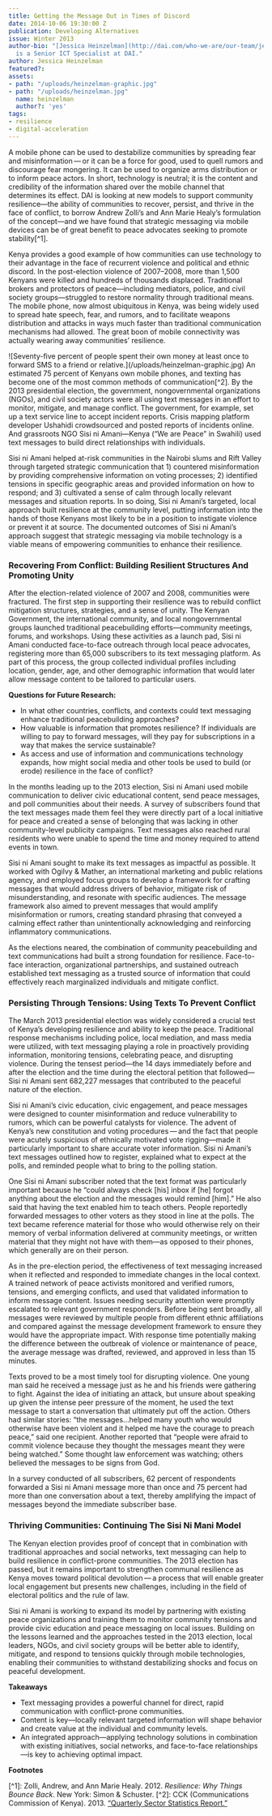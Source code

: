 ```yaml
---
title: Getting the Message Out in Times of Discord
date: 2014-10-06 19:30:00 Z
publication: Developing Alternatives
issue: Winter 2013
author-bio: "[Jessica Heinzelman](http://dai.com/who-we-are/our-team/jessica-heinzelman)
  is a Senior ICT Specialist at DAI."
author: Jessica Heinzelman
featured?: 
assets:
- path: "/uploads/heinzelman-graphic.jpg"
- path: "/uploads/heinzelman.jpg"
  name: heinzelman
  author?: 'yes'
tags:
- resilience
- digital-acceleration
---
```


A mobile phone can be used to destabilize communities by spreading fear and misinformation — or it can be a force for good, used to quell rumors and discourage fear mongering. It can be used to organize arms distribution or to inform peace actors. In short, technology is neutral; it is the content and credibility of the information shared over the mobile channel that determines its effect. DAI is looking at new models to support community resilience—the ability of communities to recover, persist, and thrive in the face of conflict, to borrow Andrew Zolli’s and Ann Marie Healy’s formulation of the concept—and we have found that strategic messaging via mobile devices can be of great benefit to peace advocates seeking to promote stability[^1].
  


<p>Kenya provides a good example of how communities can use technology to their advantage in the face of recurrent violence and political and ethnic discord. In the post-election violence of 2007–2008, more than 1,500 Kenyans were killed and hundreds of thousands displaced. Traditional brokers and protectors of peace—including mediators, police, and civil society groups—struggled to restore normality through traditional means. The mobile phone, now almost ubiquitous in Kenya, was being widely used to spread hate speech, fear, and rumors, and to facilitate weapons distribution and attacks in ways much faster than traditional communication mechanisms had allowed. The great boon of mobile connectivity was actually wearing away communities’ resilience.</p>
![Seventy-five percent of people spent their own money at least once to forward SMS to a friend or relative.](/uploads/heinzelman-graphic.jpg) 
An estimated 75 percent of Kenyans own mobile phones, and texting has become one of the most common methods of communication[^2]. By the 2013 presidential election, the government, nongovernmental organizations (NGOs), and civil society actors were all using text messages in an effort to monitor, mitigate, and manage conflict. The government, for example, set up a text service line to accept incident reports. Crisis mapping platform developer Ushahidi crowdsourced and posted reports of incidents online. And grassroots NGO Sisi ni Amani—Kenya (“We are Peace” in Swahili) used text messages to build direct relationships with individuals.

<p>Sisi ni Amani helped at-risk communities in the Nairobi slums and Rift Valley through targeted strategic communication that 1) countered misinformation by providing comprehensive information on voting processes; 2) identified tensions in specific geographic areas and provided information on how to respond; and 3) cultivated a sense of calm through locally relevant messages and situation reports. In so doing, Sisi ni Amani’s targeted, local approach built resilience at the community level, putting information into the hands of those Kenyans most likely to be in a position to instigate violence or prevent it at source. The documented outcomes of Sisi ni Amani’s approach suggest that strategic messaging via mobile technology is a viable means of empowering communities to enhance their resilience.</p>
<h3>Recovering From Conflict: Building Resilient Structures And Promoting Unity</h3>
<p>After the election-related violence of 2007 and 2008, communities were fractured. The first step in supporting their resilience was to rebuild conflict mitigation structures, strategies, and a sense of unity. The Kenyan Government, the international community, and local nongovernmental groups launched traditional peacebuilding efforts—community meetings, forums, and workshops. Using these activities as a launch pad, Sisi ni Amani conducted face-to-face outreach through local peace advocates, registering more than 65,000 subscribers to its text messaging platform. As part of this process, the group collected individual profiles including location, gender, age, and other demographic information that would later allow message content to be tailored to particular users.</p>
<aside>
  <p><strong>Questions for Future Research:</strong></p>
  <ul>
    <li>In what other countries, conflicts, and contexts could text messaging enhance traditional peacebuilding approaches?</li>
    <li>How valuable is information that promotes resilience? If individuals are willing to pay to forward messages, will they pay for subscriptions in a way that makes the service sustainable?</li>
    <li>As access and use of information and communications technology expands, how might social media and other tools be used to build (or erode) resilience in the face of conflict?</li>
  </ul>
</aside>
<p>In the months leading up to the 2013 election, Sisi ni Amani used mobile communication to deliver civic educational content, send peace messages, and poll communities about their needs. A survey of subscribers found that the text messages made them feel they were directly part of a local initiative for peace and created a sense of belonging that was lacking in other community-level publicity campaigns. Text messages also reached rural residents who were unable to spend the time and money required to attend events in town.</p>
<p>Sisi ni Amani sought to make its text messages as impactful as possible. It worked with Ogilvy & Mather, an international marketing and public relations agency, and employed focus groups to develop a framework for crafting messages that would address drivers of behavior, mitigate risk of misunderstanding, and resonate with specific audiences. The message framework also aimed to prevent messages that would amplify misinformation or rumors, creating standard phrasing that conveyed a calming effect rather than unintentionally acknowledging and reinforcing inflammatory communications.</p>
<p>As the elections neared, the combination of community peacebuilding and text communications had built a strong foundation for resilience. Face-to-face interaction, organizational partnerships, and sustained outreach established text messaging as a trusted source of information that could effectively reach marginalized individuals and mitigate conflict.</p>
<h3>Persisting Through Tensions: Using Texts To Prevent Conflict</h3>
<p>The March 2013 presidential election was widely considered a crucial test of Kenya’s developing resilience and ability to keep the peace. Traditional response mechanisms including police, local mediation, and mass media were utilized, with text messaging playing a role in proactively providing information, monitoring tensions, celebrating peace, and disrupting violence. During the tensest period—the 14 days immediately before and after the election and the time during the electoral petition that followed—Sisi ni Amani sent 682,227 messages that contributed to the peaceful nature of the election.</p>
<p>Sisi ni Amani’s civic education, civic engagement, and peace messages were designed to counter misinformation and reduce vulnerability to rumors, which can be powerful catalysts for violence. The advent of Kenya’s new constitution and voting procedures — and the fact that people were acutely suspicious of ethnically motivated vote rigging—made it particularly important to share accurate voter information. Sisi ni Amani’s text messages outlined how to register, explained what to expect at the polls, and reminded people what to bring to the polling station.</p>
<p>One Sisi ni Amani subscriber noted that the text format was particularly important because he “could always check [his] inbox if [he] forgot anything about the election and the messages would remind [him].” He also said that having the text enabled him to teach others. People reportedly forwarded messages to other voters as they stood in line at the polls. The text became reference material for those who would otherwise rely on their memory of verbal information delivered at community meetings, or written material that they might not have with them—as opposed to their phones, which generally are on their person.</p>
<p>As in the pre-election period, the effectiveness of text messaging increased when it reflected and responded to immediate changes in the local context. A trained network of peace activists monitored and verified rumors, tensions, and emerging conflicts, and used that validated information to inform message content. Issues needing security attention were promptly escalated to relevant government responders. Before being sent broadly, all messages were reviewed by multiple people from different ethnic affiliations and compared against the message development framework to ensure they would have the appropriate impact. With response time potentially making the difference between the outbreak of violence or maintenance of peace, the average message was drafted, reviewed, and approved in less than 15 minutes.</p>
<p>Texts proved to be a most timely tool for disrupting violence. One young man said he received a message just as he and his friends were gathering to fight. Against the idea of initiating an attack, but unsure about speaking up given the intense peer pressure of the moment, he used the text message to start a conversation that ultimately put off the action. Others had similar stories: “the messages…helped many youth who would otherwise have been violent and it helped me have the courage to preach peace,” said one recipient. Another reported that “people were afraid to commit violence because they thought the messages meant they were being watched.” Some thought law enforcement was watching; others believed the messages to be signs from God.</p>
<p>In a survey conducted of all subscribers, 62 percent of respondents forwarded a Sisi ni Amani message more than once and 75 percent had more than one conversation about a text, thereby amplifying the impact of messages beyond the immediate subscriber base.</p>
<h3>Thriving Communities: Continuing The Sisi Ni Mani Model</h3>
<p>The Kenyan election provides proof of concept that in combination with traditional approaches and social networks, text messaging can help to build resilience in conflict-prone communities. The 2013 election has passed, but it remains important to strengthen communal resilience as Kenya moves toward political devolution — a process that will enable greater local engagement but presents new challenges, including in the field of electoral politics and the rule of law.</p>
<p>Sisi ni Amani is working to expand its model by partnering with existing peace organizations and training them to monitor community tensions and provide civic education and peace messaging on local issues. Building on the lessons learned and the approaches tested in the 2013 election, local leaders, NGOs, and civil society groups will be better able to identify, mitigate, and respond to tensions quickly through mobile technologies, enabling their communities to withstand destabilizing shocks and focus on peaceful development.</p>
<p><strong>Takeaways</strong></p>
<ul>
  <li>Text messaging provides a powerful channel for direct, rapid communication with conflict-prone communities.</li>
  <li>Content is key—locally relevant targeted information will shape behavior and create value at the individual and community levels.</li>
  <li>An integrated approach—applying technology solutions in combination with existing initiatives, social networks, and face-to-face relationships—is key to achieving optimal impact.</li>
</ul>
<p><strong>Footnotes</strong></p>
[^1]: Zolli, Andrew, and Ann Marie Healy. 2012. <em>Resilience: Why Things Bounce Back</em>. New York: Simon & Schuster. 
[^2]: CCK (Communications Commission of Kenya). 2013. 
  <a href="http://bit.ly/17lPLqa">“Quarterly Sector Statistics Report.”</a>
